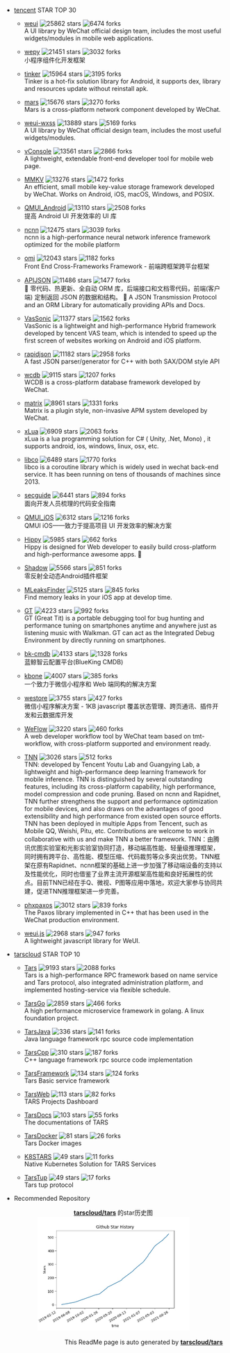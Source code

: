 

+ [tencent](https://github.com/tencent) STAR TOP 30
    
    + [weui](https://github.com/tencent/weui) 
    ![25862 stars](https://img.shields.io/badge/Stars-25862-green)
    ![6474 forks](https://img.shields.io/badge/Forks-6474-green)  
    A UI library by WeChat official design team, includes the most useful widgets/modules in mobile web applications.
    
    + [wepy](https://github.com/tencent/wepy) 
    ![21451 stars](https://img.shields.io/badge/Stars-21451-green)
    ![3032 forks](https://img.shields.io/badge/Forks-3032-green)  
    小程序组件化开发框架
    
    + [tinker](https://github.com/tencent/tinker) 
    ![15964 stars](https://img.shields.io/badge/Stars-15964-green)
    ![3195 forks](https://img.shields.io/badge/Forks-3195-green)  
    Tinker is a hot-fix solution library for Android, it supports dex, library and resources update without reinstall apk.
    
    + [mars](https://github.com/tencent/mars) 
    ![15676 stars](https://img.shields.io/badge/Stars-15676-green)
    ![3270 forks](https://img.shields.io/badge/Forks-3270-green)  
    Mars is a cross-platform network component  developed by WeChat.
    
    + [weui-wxss](https://github.com/tencent/weui-wxss) 
    ![13889 stars](https://img.shields.io/badge/Stars-13889-green)
    ![5169 forks](https://img.shields.io/badge/Forks-5169-green)  
    A UI library by WeChat official design team, includes the most useful widgets/modules.
    
    + [vConsole](https://github.com/tencent/vConsole) 
    ![13561 stars](https://img.shields.io/badge/Stars-13561-green)
    ![2866 forks](https://img.shields.io/badge/Forks-2866-green)  
    A lightweight, extendable front-end developer tool for mobile web page.
    
    + [MMKV](https://github.com/tencent/MMKV) 
    ![13276 stars](https://img.shields.io/badge/Stars-13276-green)
    ![1472 forks](https://img.shields.io/badge/Forks-1472-green)  
    An efficient, small mobile key-value storage framework developed by WeChat. Works on Android, iOS, macOS, Windows, and POSIX.
    
    + [QMUI_Android](https://github.com/tencent/QMUI_Android) 
    ![13110 stars](https://img.shields.io/badge/Stars-13110-green)
    ![2508 forks](https://img.shields.io/badge/Forks-2508-green)  
    提高 Android UI 开发效率的 UI 库
    
    + [ncnn](https://github.com/tencent/ncnn) 
    ![12475 stars](https://img.shields.io/badge/Stars-12475-green)
    ![3039 forks](https://img.shields.io/badge/Forks-3039-green)  
    ncnn is a high-performance neural network inference framework optimized for the mobile platform
    
    + [omi](https://github.com/tencent/omi) 
    ![12043 stars](https://img.shields.io/badge/Stars-12043-green)
    ![1182 forks](https://img.shields.io/badge/Forks-1182-green)  
     Front End Cross-Frameworks Framework - 前端跨框架跨平台框架
    
    + [APIJSON](https://github.com/tencent/APIJSON) 
    ![11486 stars](https://img.shields.io/badge/Stars-11486-green)
    ![1477 forks](https://img.shields.io/badge/Forks-1477-green)  
    🚀 零代码、热更新、全自动 ORM 库，后端接口和文档零代码，前端(客户端) 定制返回 JSON 的数据和结构。 🚀 A JSON Transmission Protocol and an ORM Library for automatically providing APIs and Docs.
    
    + [VasSonic](https://github.com/tencent/VasSonic) 
    ![11377 stars](https://img.shields.io/badge/Stars-11377-green)
    ![1562 forks](https://img.shields.io/badge/Forks-1562-green)  
    VasSonic is a lightweight and high-performance Hybrid framework developed by tencent VAS team, which is intended to speed up the first screen of websites working on Android and iOS platform. 
    
    + [rapidjson](https://github.com/tencent/rapidjson) 
    ![11182 stars](https://img.shields.io/badge/Stars-11182-green)
    ![2958 forks](https://img.shields.io/badge/Forks-2958-green)  
    A fast JSON parser/generator for C++ with both SAX/DOM style API
    
    + [wcdb](https://github.com/tencent/wcdb) 
    ![9115 stars](https://img.shields.io/badge/Stars-9115-green)
    ![1207 forks](https://img.shields.io/badge/Forks-1207-green)  
    WCDB is a cross-platform database framework developed by WeChat.
    
    + [matrix](https://github.com/tencent/matrix) 
    ![8961 stars](https://img.shields.io/badge/Stars-8961-green)
    ![1331 forks](https://img.shields.io/badge/Forks-1331-green)  
    Matrix is a plugin style, non-invasive APM system developed by WeChat.
    
    + [xLua](https://github.com/tencent/xLua) 
    ![6909 stars](https://img.shields.io/badge/Stars-6909-green)
    ![2063 forks](https://img.shields.io/badge/Forks-2063-green)  
    xLua is a lua programming solution for  C# ( Unity, .Net, Mono) , it supports android, ios, windows, linux, osx, etc.
    
    + [libco](https://github.com/tencent/libco) 
    ![6489 stars](https://img.shields.io/badge/Stars-6489-green)
    ![1770 forks](https://img.shields.io/badge/Forks-1770-green)  
    libco is a coroutine library which is widely used in wechat  back-end service. It has been running on tens of thousands of machines since 2013.
    
    + [secguide](https://github.com/tencent/secguide) 
    ![6441 stars](https://img.shields.io/badge/Stars-6441-green)
    ![894 forks](https://img.shields.io/badge/Forks-894-green)  
    面向开发人员梳理的代码安全指南
    
    + [QMUI_iOS](https://github.com/tencent/QMUI_iOS) 
    ![6312 stars](https://img.shields.io/badge/Stars-6312-green)
    ![1216 forks](https://img.shields.io/badge/Forks-1216-green)  
    QMUI iOS——致力于提高项目 UI 开发效率的解决方案
    
    + [Hippy](https://github.com/tencent/Hippy) 
    ![5985 stars](https://img.shields.io/badge/Stars-5985-green)
    ![662 forks](https://img.shields.io/badge/Forks-662-green)  
    Hippy is designed for Web developer to easily build cross-platform and high-performance awesome apps. 👏
    
    + [Shadow](https://github.com/tencent/Shadow) 
    ![5566 stars](https://img.shields.io/badge/Stars-5566-green)
    ![851 forks](https://img.shields.io/badge/Forks-851-green)  
    零反射全动态Android插件框架
    
    + [MLeaksFinder](https://github.com/tencent/MLeaksFinder) 
    ![5125 stars](https://img.shields.io/badge/Stars-5125-green)
    ![845 forks](https://img.shields.io/badge/Forks-845-green)  
    Find memory leaks in your iOS app at develop time.
    
    + [GT](https://github.com/tencent/GT) 
    ![4223 stars](https://img.shields.io/badge/Stars-4223-green)
    ![992 forks](https://img.shields.io/badge/Forks-992-green)  
    GT (Great Tit) is a portable debugging tool for bug hunting and performance tuning on smartphones anytime and anywhere just as listening music with Walkman. GT can act as the Integrated Debug Environment by directly running on smartphones.
    
    + [bk-cmdb](https://github.com/tencent/bk-cmdb) 
    ![4133 stars](https://img.shields.io/badge/Stars-4133-green)
    ![1328 forks](https://img.shields.io/badge/Forks-1328-green)  
    蓝鲸智云配置平台(BlueKing CMDB)
    
    + [kbone](https://github.com/tencent/kbone) 
    ![4007 stars](https://img.shields.io/badge/Stars-4007-green)
    ![385 forks](https://img.shields.io/badge/Forks-385-green)  
    一个致力于微信小程序和 Web 端同构的解决方案
    
    + [westore](https://github.com/tencent/westore) 
    ![3755 stars](https://img.shields.io/badge/Stars-3755-green)
    ![427 forks](https://img.shields.io/badge/Forks-427-green)  
    微信小程序解决方案 - 1KB javascript 覆盖状态管理、跨页通讯、插件开发和云数据库开发
    
    + [WeFlow](https://github.com/tencent/WeFlow) 
    ![3220 stars](https://img.shields.io/badge/Stars-3220-green)
    ![460 forks](https://img.shields.io/badge/Forks-460-green)  
    A web developer workflow tool by WeChat team based on tmt-workflow, with cross-platform supported and environment ready.
    
    + [TNN](https://github.com/tencent/TNN) 
    ![3026 stars](https://img.shields.io/badge/Stars-3026-green)
    ![512 forks](https://img.shields.io/badge/Forks-512-green)  
    TNN: developed by Tencent Youtu Lab and Guangying Lab, a lightweight and high-performance deep learning framework for mobile inference. TNN is distinguished by several outstanding features, including its cross-platform capability, high performance, model compression and code pruning. Based on ncnn and Rapidnet, TNN further strengthens the support and performance optimization for mobile devices, and also draws on the advantages of good extensibility and high performance from existed open source efforts. TNN has been deployed in multiple Apps from Tencent, such as Mobile QQ, Weishi, Pitu, etc. Contributions are welcome to work in collaborative with us and make TNN a better framework.                                TNN：由腾讯优图实验室和光影实验室协同打造，移动端高性能、轻量级推理框架，同时拥有跨平台、高性能、模型压缩、代码裁剪等众多突出优势。TNN框架在原有Rapidnet、ncnn框架的基础上进一步加强了移动端设备的支持以及性能优化，同时也借鉴了业界主流开源框架高性能和良好拓展性的优点。目前TNN已经在手Q、微视、P图等应用中落地，欢迎大家参与协同共建，促进TNN推理框架进一步完善。
    
    + [phxpaxos](https://github.com/tencent/phxpaxos) 
    ![3012 stars](https://img.shields.io/badge/Stars-3012-green)
    ![839 forks](https://img.shields.io/badge/Forks-839-green)  
    The Paxos library implemented in C++ that has been used in the WeChat production environment.
    
    + [weui.js](https://github.com/tencent/weui.js) 
    ![2968 stars](https://img.shields.io/badge/Stars-2968-green)
    ![947 forks](https://img.shields.io/badge/Forks-947-green)  
    A lightweight javascript library for WeUI.
    

+ [tarscloud](https://github.com/tarscloud) STAR TOP 10
    
    + [Tars](https://github.com/tarscloud/Tars) 
    ![9193 stars](https://img.shields.io/badge/Stars-9193-green)
    ![2088 forks](https://img.shields.io/badge/Forks-2088-green)  
    Tars is a high-performance RPC framework based on name service and Tars protocol, also integrated administration platform, and implemented hosting-service via flexible schedule.
    
    + [TarsGo](https://github.com/tarscloud/TarsGo) 
    ![2859 stars](https://img.shields.io/badge/Stars-2859-green)
    ![466 forks](https://img.shields.io/badge/Forks-466-green)  
    A  high performance microservice  framework  in golang. A linux foundation project.
    
    + [TarsJava](https://github.com/tarscloud/TarsJava) 
    ![336 stars](https://img.shields.io/badge/Stars-336-green)
    ![141 forks](https://img.shields.io/badge/Forks-141-green)  
    Java language framework rpc source code implementation
    
    + [TarsCpp](https://github.com/tarscloud/TarsCpp) 
    ![310 stars](https://img.shields.io/badge/Stars-310-green)
    ![187 forks](https://img.shields.io/badge/Forks-187-green)  
    C++ language framework rpc source code implementation
    
    + [TarsFramework](https://github.com/tarscloud/TarsFramework) 
    ![134 stars](https://img.shields.io/badge/Stars-134-green)
    ![124 forks](https://img.shields.io/badge/Forks-124-green)  
    Tars Basic service framework
    
    + [TarsWeb](https://github.com/tarscloud/TarsWeb) 
    ![113 stars](https://img.shields.io/badge/Stars-113-green)
    ![82 forks](https://img.shields.io/badge/Forks-82-green)  
    TARS Projects Dashboard
    
    + [TarsDocs](https://github.com/tarscloud/TarsDocs) 
    ![103 stars](https://img.shields.io/badge/Stars-103-green)
    ![55 forks](https://img.shields.io/badge/Forks-55-green)  
    The documentations of TARS
    
    + [TarsDocker](https://github.com/tarscloud/TarsDocker) 
    ![81 stars](https://img.shields.io/badge/Stars-81-green)
    ![26 forks](https://img.shields.io/badge/Forks-26-green)  
    Tars Docker  images
    
    + [K8STARS](https://github.com/tarscloud/K8STARS) 
    ![49 stars](https://img.shields.io/badge/Stars-49-green)
    ![11 forks](https://img.shields.io/badge/Forks-11-green)  
    Native Kubernetes  Solution for TARS Services
    
    + [TarsTup](https://github.com/tarscloud/TarsTup) 
    ![49 stars](https://img.shields.io/badge/Stars-49-green)
    ![17 forks](https://img.shields.io/badge/Forks-17-green)  
    Tars tup protocol
    


+ Recommended Repository  
<p align="center">
      <strong>
        <a href="https://github.com/tarscloud/tars" target="_blank">tarscloud/tars</a>
      </strong>  的star历史图
  <br>
  <img src="https://raw.githubusercontent.com/ButterAndButterfly/GithubTools/master/data/stars_history.jpg" width="350px"></img>    
</p>

<p align="right">
      This ReadMe page is auto generated by 
      <strong>
        <a href="https://github.com/tarscloud/tars" target="_blank">tarscloud/tars</a><br>
      </strong>   
</p>